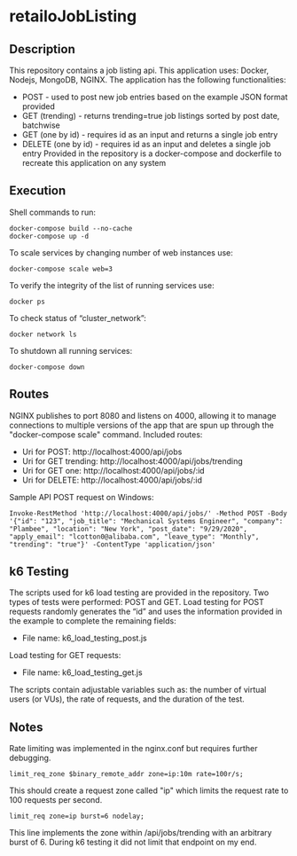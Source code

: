 # retailoJobListing

## Description
This repository contains a job listing api. This application uses: Docker, Nodejs, MongoDB, NGINX. The application has the following functionalities:
* POST - used to post new job entries based on the example JSON format provided
* GET (trending) - returns trending=true job listings sorted by post date, batchwise
* GET (one by id) - requires id as an input and returns a single job entry
* DELETE (one by id) - requires id as an input and deletes a single job entry
Provided in the repository is a docker-compose and dockerfile to recreate this application on any system

## Execution
Shell commands to run:

    docker-compose build --no-cache
    docker-compose up -d

To scale services by changing number of web instances use:

    docker-compose scale web=3

To verify the integrity of the list of running services use:

    docker ps

To check status of “cluster_network”:

    docker network ls

To shutdown all running services:

    docker-compose down

## Routes
NGINX publishes to port 8080 and listens on 4000, allowing it to manage connections to multiple versions of the app that are spun up through the "docker-compose scale" command.
Included routes: 
* Uri for POST: http://localhost:4000/api/jobs
* Uri for GET trending: http://localhost:4000/api/jobs/trending
* Uri for GET one: http://localhost:4000/api/jobs/:id
* Uri for DELETE: http://localhost:4000/api/jobs/:id

Sample API POST request on Windows:

    Invoke-RestMethod 'http://localhost:4000/api/jobs/' -Method POST -Body '{"id": "123", "job_title": "Mechanical Systems Engineer", "company": "Plambee", "location": "New York", "post_date": "9/29/2020", "apply_email": "lcotton0@alibaba.com", "leave_type": "Monthly", "trending": "true"}' -ContentType 'application/json'

## k6 Testing
The scripts used for k6 load testing are provided in the repository. Two types of tests were performed: POST and GET.
Load testing for POST requests randomly generates the “id” and uses the information provided in the example to complete the remaining fields:
* File name: k6_load_testing_post.js

Load testing for GET requests:
* File name: k6_load_testing_get.js

The scripts contain adjustable variables such as: the number of virtual users (or VUs), the rate of requests, and the duration of the test.

## Notes
Rate limiting was implemented in the nginx.conf but requires further debugging.

    limit_req_zone $binary_remote_addr zone=ip:10m rate=100r/s;

This should create a request zone called "ip" which limits the request rate to 100 requests per second.

    limit_req zone=ip burst=6 nodelay;

This line implements the zone within /api/jobs/trending with an arbitrary burst of 6. During k6 testing it did not limit that endpoint on my end.

